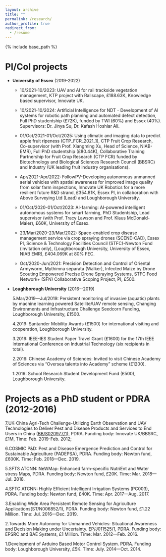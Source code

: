 ```yaml
---
layout: archive
title: ""
permalink: /research/
author_profile: true
redirect_from:
  - /resume
---
```


{% include base_path %}


PI/CoI projects
======
* **University of Essex** (2019-2022)

  * 10/2021-10/2023: UAV and AI for rail trackside vegetation management, KTP project with Railscape, £188.63K, Knowledge based supervisor, Innovate UK.
  
  * 10/2021-10/2024: Artificial Intelligence for NDT - Development of AI systems for robotic path planning and automated defect detection, Full PhD studentship (£72K), funded by TWI (60%) and Essex (40%). Supervisors: Dr. Jinya Su, Dr. Kafash Hoshiar Ali.
  
  * 01/Oct/2021-01/Oct/2025: Using climatic and imaging data to predict apple fruit ripeness (CTP_FCR_2021_1), CTP Fruit Crop Research, Co-supervisor (with Prof. Xiangming Xu, Head of Science, NIAB-EMR), Full PhD studentship (£80.44K), Collaborative Training Partnership for Fruit Crop Research (CTP FCR) funded by Biotechnology and Biological Sciences Research Council (BBSRC) and Industry (UK leading fruit industry organisations). 
  
  * Apr/2021-Apr/2022: FollowPV-Developing autonomous unmanned aerial vehicles with spatial awareness for improved image quality from solar farm inspections, Innovate UK Robotics for a more resilient future R&D strand, £354.81K, Essex PI, in collaboration with Above Surveying Ltd (Lead) and Loughborough University. 
  
  * 01/Oct/2020-01/Oct/2023: AI-farming: AI-powered intelligent autonomous systems for smart farming, PhD Studentship, Lead supervisor (with Prof. Tracy Lawson and Prof. Klaus McDonald-Maier), £60K, University of Essex. 
  
  * 23/Mar/2020-23/Mar/2022: Space-enabled crop disease management service via crop spraying drones (SCENE-CAD), Essex PI, Science & Technology Facilities Council (STFC)-Newton Fund (invitation only), (Loughborough University, University of Essex, NIAB EMR), £404.069K at 80% FEC. 
  
  * Oct/2020-Jun/2021: Precision Detection and Control of Oriental Armyworm, Mythimna separata (Walker), Infected Maize by Drone Scouting Empowered Precise Drone Spraying Systems, STFC Food Network+ (SFN) Collaborative Scoping Project, PI, £500.


* **Loughborough University** (2016--2019)

   5.Mar/2019—Jul/2019: Persistent monitoring of invasive (aquatic) plants by machine learning powered Satellite/UAV remote sensing, Changing Environments and Infrastructure Challenge Seedcorn Funding, Loughborough University, £1500.

   4.2019: Santander Mobility Awards (£1500) for international visiting and cooperation, Loughborough University.

   3.2016: IEEE-IES Student Paper Travel Grant (£1600) for the 17th IEEE International Conference on Industrial Technology (six recipients in total).

   2.2016: Chinese Academy of Sciences: Invited to visit Chinese Academy of Sciences via “Oversea talents into Academy” scheme (£1200).

   1.2016: School Research Student Development Fund (£500), Loughborough University.


Projects as a PhD student or PDRA (2012-2016)   
======

7.UK-China Agri-Tech Challenge-Utilizing Earth Observation and UAV Technologies to Deliver Pest and Disease Products and Services to End Users in China ([BB/S020977/1](https://gtr.ukri.org/projects?ref=BB%2FS020977%2F1)), PDRA. Funding body: Innovate UK/BBSRC, £1M, Time: Feb. 2019-Feb. 2012;  

6.COSMIC P&D: Pest and Disease Emergence Prediction and Control for Sustainable Agriculture (PADEPSA), PDRA. Funding body: Newton fund, £600K. Time: Feb. 2018—Dec. 2019.

5.SFTS ATCNN: NeWMap: Enhanced farm-specific NutriEnt and Water stress Maps, PDRA. Funding body: Newton fund, £20K. Time: Mar. 2018—Jul. 2018.

4.SFTC ATCNN: Highly Efficient Intelligent Irrigation Systems (PC003), PDRA. Funding body: Newton fund, £40K. Time: Apr. 2017—Aug. 2017.

3.Enabling Wide Area Persistent Remote Sensing for Agriculture Applications(ST/N006852/1), PDRA. Funding body: Newton fund, £1.22 Million. Time: Jul. 2016—Dec. 2019.

2.Towards More Autonomy for Unmanned Vehicles: Situational Awareness and Decision Making under Uncertainty. [EP/J011525/1](https://gtr.ukri.org/projects?ref=EP%2FJ011525%2F1), PDRA. Funding body: EPSRC and BAE Systems, £1 Million. Time: Mar. 2012—Feb. 2016.

1.Development of Arduino Based Motor Control System. PDRA. Funding body: Loughborough University, £5K. Time: July. 2014—Oct. 2014.

  
<!---

Publications
======
  <ul>{% for post in site.publications %}
    {% include archive-single-cv.html %}
  {% endfor %}</ul>
  
-->  
